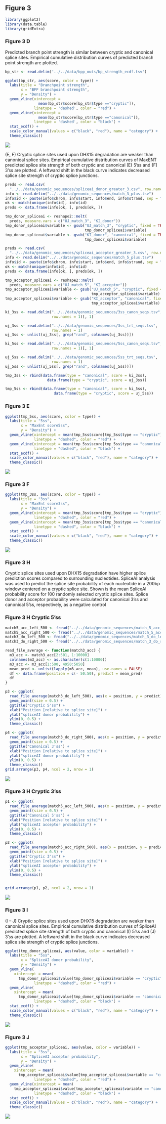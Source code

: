 ## Figure 3

``` r
library(ggplot2)
library(data.table)
library(gridExtra)
```

### Figure 3 D

Predicted branch point strength is similar between cryptic and canonical
splice sites. Empirical cumulative distribution curves of predicted
branch point strength are plotted.

``` r
bp_str <- read.delim('../../data/bpp_outs/bp_strength_ecdf.tsv')

ggplot(bp_str, aes(score, color = type)) +
  labs(title = "Branchpoint strength",
       x = "BPP branchpoint strength",
       y = "Density") +
  geom_vline(xintercept = 
               mean(bp_str$score[bp_str$type =="cryptic"]),
             linetype = 'dashed', color = "red") +
  geom_vline(xintercept = 
               mean(bp_str$score[bp_str$type =="canonical"]),
             linetype = 'dashed', color = "black") +
  stat_ecdf() +
  scale_color_manual(values = c("black", "red"), name = "category") +
  theme_classic()
```

![](figure3_files/figure-markdown_github/unnamed-chunk-2-1.png)

(E, F) Cryptic splice sites used upon DHX15 degradation are weaker than
canonical splice sites. Empirical cumulative distribution curves of
MaxENT predicted splice site strength of both cryptic and canonical (E)
5’ss and (F) 3’ss are plotted. A leftward shift in the black curve
indicates decreased splice site strength of cryptic splice junctions.

``` r
preds <- read.csv(
  "../../data/genomic_sequences/spliceai_donor_greater_3.csv", row.names = 1)
info <- read.delim("../../data/genomic_sequences/match_3_plus.tsv")
info$id <- paste(info$chrom, info$start, info$end, info$strand, sep = "|")
ok <- match(unique(info$id), info$id)
preds <- data.frame(info[ok, ], preds[ok, ])

tmp_donor_spliceai <- reshape2::melt(
  preds, measure.vars = c("UJ_match_3", "KI_donor"))
tmp_donor_spliceai$variable <- gsub("UJ_match_3", "cryptic", fixed = TRUE,
                                    tmp_donor_spliceai$variable)
tmp_donor_spliceai$variable <- gsub("KI_donor", "canonical", fixed = TRUE,
                                    tmp_donor_spliceai$variable)

preds <- read.csv(
  "../../data/genomic_sequences/spliceai_acceptor_greater_3.csv", row.names = 1)
info <- read.delim("../../data/genomic_sequences/match_5_plus.tsv")
info$id <- paste(info$chrom, info$start, info$end, info$strand, sep = "|")
ok <- match(unique(info$id), info$id)
preds <- data.frame(info[ok, ], preds[ok, ])

tmp_acceptor_spliceai <- reshape2::melt(
  preds, measure.vars = c("UJ_match_5", "KI_acceptor"))
tmp_acceptor_spliceai$variable <- gsub("UJ_match_5", "cryptic", fixed = TRUE,
                                       tmp_acceptor_spliceai$variable)
tmp_acceptor_spliceai$variable <- gsub("KI_acceptor", "canonical", fixed = TRUE,
                                       tmp_acceptor_spliceai$variable)

ki_3ss <- read.delim("../../data/genomic_sequences/3ss_canon_seqs.tsv",
                     row.names = 1)[, 1]

uj_3ss <- read.delim("../../data/genomic_sequences/3ss_trt_seqs.tsv",
                     row.names = 1)
uj_3ss <- unlist(uj_3ss[, grep("rand", colnames(uj_3ss))])

ki_5ss <- read.delim("../../data/genomic_sequences/5ss_canon_seqs.tsv",
                     row.names = 1)[, 1]

uj_5ss <- read.delim("../../data/genomic_sequences/5ss_trt_seqs.tsv",
                     row.names = 1)
uj_5ss <- unlist(uj_5ss[, grep("rand", colnames(uj_5ss))])

tmp_3ss <- rbind(data.frame(type = "canonical", score = ki_3ss),
                   data.frame(type = "cryptic", score = uj_3ss))

tmp_5ss <- rbind(data.frame(type = "canonical", score = ki_5ss),
                      data.frame(type = "cryptic", score = uj_5ss))
```

### Figure 3 E

``` r
ggplot(tmp_5ss, aes(score, color = type)) +
  labs(title = "5ss",
       x = "MaxEnt score5ss",
       y = "Density") +
  geom_vline(xintercept = mean(tmp_5ss$score[tmp_5ss$type == "cryptic"]),
             linetype = "dashed", color = "red") +
  geom_vline(xintercept = mean(tmp_5ss$score[tmp_5ss$type == "canonical"]),
             linetype = "dashed", color = "black") +
  stat_ecdf() +
  scale_color_manual(values = c("black", "red"), name = "category") +
  theme_classic()
```

![](figure3_files/figure-markdown_github/3_E-1.png)

### Figure 3 F

``` r
ggplot(tmp_3ss, aes(score, color = type)) +
  labs(title = "3ss",
       x = "MaxEnt score3ss",
       y = "Density") +
  geom_vline(xintercept = mean(tmp_3ss$score[tmp_3ss$type == "cryptic"]),
             linetype = "dashed", color = "red") +
  geom_vline(xintercept = mean(tmp_3ss$score[tmp_3ss$type == "canonical"]),
             linetype = "dashed", color = "black") +
  stat_ecdf() +
  scale_color_manual(values = c("black", "red"), name = "category") +
  theme_classic()
```

![](figure3_files/figure-markdown_github/3_F-1.png)

### Figure 3 H

Cryptic splice sites used upon DHX15 degradation have higher splice
prediction scores compared to surrounding nucleotides. SpliceAI analysis
was used to predict the splice site probability of each nucleotide in a
200bp window centered on a cryptic splice site. Shown is the mean
SpliceAI probability score for 100 randomly selected cryptic splice
sites. Splice donor and acceptor probability were calculated for
canonical 3’ss and canonical 5’ss, respectively, as a negative control

### Figure 3 H Cryptic 5’ss

``` r
match5_acc_left_500 <- fread("../../data/genomic_sequences/match_5_acc_left_500")
match5_acc_right_500 <- fread("../../data/genomic_sequences/match_5_acc_righ_500")
match3_do_left_500 <- fread("../../data/genomic_sequences/match_3_do_left_500")
match3_do_right_500 <- fread("../../data/genomic_sequences/match_3_do_righ_500")

read_file_average <- function(match3_acc) {
  m3_acc <- match3_acc[2:501, 1:10000]
  colnames(m3_acc) <- as.character(c(1:10000))
  m3_acc <- m3_acc[1:500, 4950:5050]
  mean_pred <- unlist(lapply(m3_acc, mean), use.names = FALSE)
  df <- data.frame(position = c(- 50:50), predict = mean_pred)
  df
}
```

``` r
p3 <- ggplot(
  read_file_average(match3_do_left_500), aes(x = position, y = predict)) +
  geom_point(size = 0.5) +
  ggtitle("Cryptic 5'ss") +
  xlab("Position [relative to splice site]") +
  ylab("spliceAI donor probability") +
  ylim(0, 0.5) +
  theme_classic()

p4 <- ggplot(
  read_file_average(match3_do_right_500), aes(x = position, y = predict)) +
  geom_point(size = 0.5) +
  ggtitle("Canonical 3'ss") +
  xlab("Position [relative to splice site]") +
  ylab("spliceAI donor probability") +
  ylim(0, 0.5) +
  theme_classic()
grid.arrange(p3, p4, ncol = 2, nrow = 1)
```

![](figure3_files/figure-markdown_github/3_H_Cryptic_5ss-1.png)

### Figure 3 H Cryptic 3’ss

``` r
p1 <- ggplot(
  read_file_average(match5_acc_left_500), aes(x = position, y = predict)) +
  geom_point(size = 0.5) +
  ggtitle("Canonical 5'ss") +
  xlab("Position [relative to splice site]") +
  ylab("spliceAI acceptor probability") +
  ylim(0, 0.5) +
  theme_classic()

p2 <- ggplot(
  read_file_average(match5_acc_right_500), aes(x = position, y = predict)) +
  geom_point(size = 0.5) +
  ggtitle("Cryptic 3'ss") +
  xlab("Position [relative to splice site]") +
  ylab("spliceAI acceptor probability") +
  ylim(0, 0.5) +
  theme_classic()


grid.arrange(p1, p2, ncol = 2, nrow = 1)
```

![](figure3_files/figure-markdown_github/3_H_Cryptic_3ss-1.png)

### Figure 3 I

(I – J) Cryptic splice sites used upon DHX15 degradation are weaker than
canonical splice sites. Empirical cumulative distribution curves of
SpliceAI predicted splice site strength of both cryptic and canonical
(I) 5’ss and (J) 3’ss are plotted. A leftward shift in the black curve
indicates decreased splice site strength of cryptic splice junctions.

``` r
ggplot(tmp_donor_spliceai, aes(value, color = variable)) +
  labs(title = "5ss",
       x = "SpliceAI donor probability",
       y = "Density") +
  geom_vline(
    xintercept = mean(
      tmp_donor_spliceai$value[tmp_donor_spliceai$variable == "cryptic"]),
             linetype = "dashed", color = "red") +
  geom_vline(
    xintercept = mean(
      tmp_donor_spliceai$value[tmp_donor_spliceai$variable == "canonical"]),
             linetype = "dashed", color = "black") +
  stat_ecdf() +
  scale_color_manual(values = c("black", "red"), name = "category") +
  theme_classic()
```

![](figure3_files/figure-markdown_github/3_I-1.png)

### Figure 3 J

``` r
ggplot(tmp_acceptor_spliceai, aes(value, color = variable)) +
  labs(title = "3ss",
       x = "SpliceAI acceptor probability",
       y = "Density") +
  geom_vline(
    xintercept = mean(
      tmp_acceptor_spliceai$value[tmp_acceptor_spliceai$variable == "cryptic"]),
             linetype = "dashed", color = "red") +
  geom_vline(xintercept = mean(
    tmp_acceptor_spliceai$value[tmp_acceptor_spliceai$variable == "canonical"]),
             linetype = "dashed", color = "black") +
  stat_ecdf() +
  scale_color_manual(values = c("black", "red"), name = "category") +
  theme_classic()
```

![](figure3_files/figure-markdown_github/3_J-1.png)
